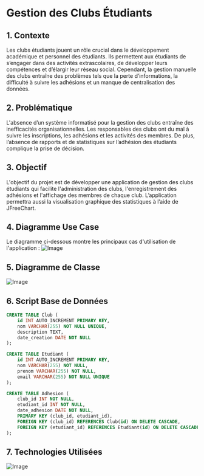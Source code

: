 # Gestion des Clubs Étudiants

## 1. Contexte
Les clubs étudiants jouent un rôle crucial dans le développement académique et personnel des étudiants. Ils permettent aux étudiants de s’engager dans des activités extrascolaires, de développer leurs compétences et d’élargir leur réseau social. Cependant, la gestion manuelle des clubs entraîne des problèmes tels que la perte d’informations, la difficulté à suivre les adhésions et un manque de centralisation des données.

## 2. Problématique
L'absence d’un système informatisé pour la gestion des clubs entraîne des inefficacités organisationnelles. Les responsables des clubs ont du mal à suivre les inscriptions, les adhésions et les activités des membres. De plus, l’absence de rapports et de statistiques sur l’adhésion des étudiants complique la prise de décision.

## 3. Objectif
L'objectif du projet est de développer une application de gestion des clubs étudiants qui facilite l'administration des clubs, l'enregistrement des adhésions et l'affichage des membres de chaque club. L’application permettra aussi la visualisation graphique des statistiques à l’aide de JFreeChart.

## 4. Diagramme Use Case
Le diagramme ci-dessous montre les principaux cas d'utilisation de l'application :
![Image](https://github.com/user-attachments/assets/f6b4fa1a-c4b4-4914-af2f-fe3c2d8c5981)

## 5. Diagramme de Classe
![Image](https://github.com/user-attachments/assets/8d1e81bf-f859-45f7-96fe-80f839467a15)

## 6. Script Base de Données
```sql
CREATE TABLE Club (
    id INT AUTO_INCREMENT PRIMARY KEY,
    nom VARCHAR(255) NOT NULL UNIQUE,
    description TEXT,
    date_creation DATE NOT NULL
);

CREATE TABLE Etudiant (
    id INT AUTO_INCREMENT PRIMARY KEY,
    nom VARCHAR(255) NOT NULL,
    prenom VARCHAR(255) NOT NULL,
    email VARCHAR(255) NOT NULL UNIQUE
);

CREATE TABLE Adhesion (
    club_id INT NOT NULL,
    etudiant_id INT NOT NULL,
    date_adhesion DATE NOT NULL,
    PRIMARY KEY (club_id, etudiant_id),
    FOREIGN KEY (club_id) REFERENCES Club(id) ON DELETE CASCADE,
    FOREIGN KEY (etudiant_id) REFERENCES Etudiant(id) ON DELETE CASCADE
);
```


## 7. Technologies Utilisées
![Image](https://github.com/user-attachments/assets/8b331c37-d66c-4ccd-8c0f-50fe89ab0502)
